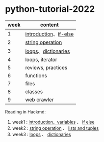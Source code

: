 # python-tutorial-2022

| week  |                content                                               |
|-------|----------------------------------------------------------------------|
|   1   |   [introduction](week1/introduction.md)、[if-else](week1/if_else.md) |
|   2   |   [string operation](week2/stringoperation.md)                       |
|   3   |   [loops](week3/loops.md)、[dictionaries](week3/dictionaries.md)     |
|   4   |   loops, iterator                                                    |
|   5   |   reviews, practices                                                 |
|   6   |   functions                                                          |
|   7   |   files                                                              |
|   8   |   classes                                                            |
|   9   |   web crawler                                                        |


Reading in Hackmd:
 
1. week1 : [introduction、variables](https://hackmd.io/GmAcWhkORLaYtNVVz-fiew?view) 、 [if else](https://hackmd.io/p3w2zxu8SU2gBT8gX8dbcg)
2. week2 : [string operation](https://hackmd.io/Q_4R9pPRRQWUTxrwTHOqjA) 、 [lists and tuples](https://hackmd.io/CvaS8qVTTmGbVwL36pMbxg)
3. week3 : [loops](https://hackmd.io/d1OJlL2xTka8kytslZ-tjA) 、 [dictionaries](https://hackmd.io/PU7_-VPMR8yTBRv5yDIWag)